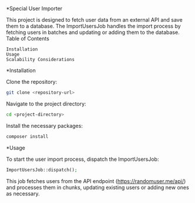 *Special User Importer

This project is designed to fetch user data from an external API and save them to a database. The ImportUsersJob handles the import process by fetching users in batches and updating or adding them to the database.
Table of Contents

    Installation
    Usage
    Scalability Considerations

*Installation

Clone the repository:

```bash
git clone <repository-url>
```

Navigate to the project directory:

```bash
cd <project-directory>
```

Install the necessary packages:

```bash
composer install
```

*Usage

To start the user import process, dispatch the ImportUsersJob:

```php
ImportUsersJob::dispatch();
```

This job fetches users from the API endpoint (https://randomuser.me/api/) and processes them in chunks, updating existing users or adding new ones as necessary.
